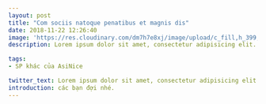 ```yaml
---
layout: post
title: "Com sociis natoque penatibus et magnis dis"
date: 2018-11-22 12:26:40
image: 'https://res.cloudinary.com/dm7h7e8xj/image/upload/c_fill,h_399,w_760/v1501268554/sunrise_ttb9nk.jpg'
description: Lorem ipsum dolor sit amet, consectetur adipisicing elit.

tags:
- SP khác của AsiNice

twitter_text: Lorem ipsum dolor sit amet, consectetur adipisicing elit.
introduction: các bạn đợi nhé.
---
```


